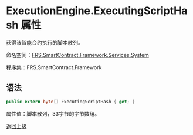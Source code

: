 # ExecutionEngine.ExecutingScriptHash 属性

获得该智能合约执行的脚本散列。

命名空间：[FRS.SmartContract.Framework.Services.System](../../System.md)

程序集：FRS.SmartContract.Framework

## 语法

```c#
public extern byte[] ExecutingScriptHash { get; }
```

属性值：脚本散列，33字节的字节数组。



[返回上级](../ExecutionEngine.md)